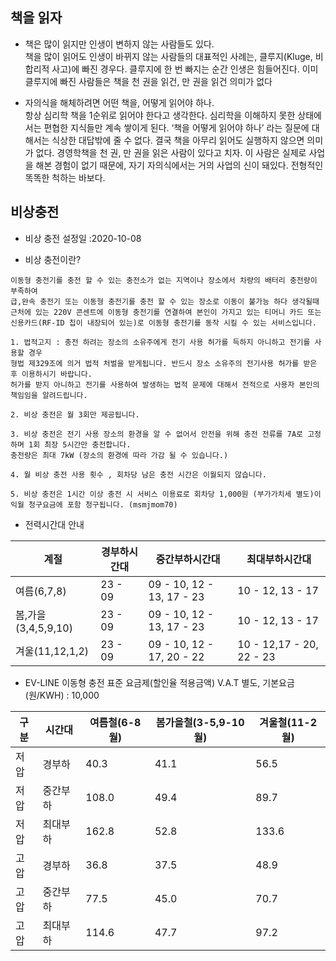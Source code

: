 ## 책을 읽자
- 책은 많이 읽지만 인생이 변하지 않는 사람들도 있다.  
책을 많이 읽어도 인생이 바뀌지 않는 사람들의 대표적인 사례는, 클루지(Kluge, 비합리적 사고)에 빠진 경우다. 클루지에 한 번 빠지는 순간 인생은 힘들어진다. 이미 클루지에 빠진 사람들은 책을 천 권을 읽건, 만 권을 읽건 의미가 없다

- 자의식을 해체하려면 어떤 책을, 어떻게 읽어야 하나.  
 항상 심리학 책을 1순위로 읽어야 한다고 생각한다. 심리학을 이해하지 못한 상태에서는 편협한 지식들만 계속 쌓이게 된다.
 ‘책을 어떻게 읽어야 하나’ 라는 질문에 대해서는 식상한 대답밖에 줄 수 없다. 결국 책을 아무리 읽어도 실행하지 않으면 의미가 없다. 경영학책을 천 권, 만 권을 읽은 사람이 있다고 치자. 이 사람은 실제로 사업을 해본 경험이 없기 때문에, 자기 자의식에서는 거의 사업의 신이 돼있다. 전형적인 똑똑한 척하는 바보다.
 
## 비상충전

- 비상 충전 설정일 :2020-10-08

- 비상 충전이란?
~~~
이동형 충전기를 충전 할 수 있는 충전소가 없는 지역이나 장소에서 차량의 배터리 충전량이 부족하여 
급,완속 충전기 또는 이동형 충전기를 충전 할 수 있는 장소로 이동이 불가능 하다 생각될때 
근처에 있는 220V 콘센트에 이동형 충전기를 연결하여 본인이 가지고 있는 티머니 카드 또는 
신용카드(RF-ID 칩이 내장되어 있는)로 이동형 충전기를 동작 시킬 수 있는 서비스입니다.

1. 법적고지 : 충전 하려는 장소의 소유주에게 전기 사용 허가를 득하지 아니하고 전기를 사용할 경우 
형법 제329조에 의거 법적 처벌을 받게됩니다. 반드시 장소 소유주의 전기사용 허가를 받은 후 이용하시기 바랍니다.
허가를 받지 아니하고 전기를 사용하여 발생하는 법적 문제에 대해서 전적으로 사용자 본인의 책임임을 알려드립니다.

2. 비상 충전은 월 3회만 제공됩니다.

3. 비상 충전은 전기 사용 장소의 환경을 알 수 없어서 안전을 위해 충전 전류를 7A로 고정하며 1회 최장 5시간만 충전합니다. 
충전량은 최대 7kW (장소의 환경에 따라 가감 될 수 있습니다.)

4. 월 비상 충전 사용 횟수 , 회차당 남은 충전 시간은 이월되지 않습니다.

5. 비상 충전은 1시간 이상 충전 시 서비스 이용료로 회차당 1,000원 (부가가치세 별도)이 익월 청구요금에 포함 청구됩니다. (msmjmom70)
~~~
- 전력시간대 안내

|계절|경부하시간대|중간부하시간대|최대부하시간대|
|---|---|---|---|
|여름(6,7,8)|23 - 09|09 - 10, 12 - 13, 17 - 23|10 - 12, 13 - 17| 
|봄,가을(3,4,5,9,10)|23 - 09|09 - 10, 12 - 13, 17 - 23|10 - 12, 13 - 17| 
|겨울(11,12,1,2)|23 - 09|09 - 10, 12 - 17, 20 - 22|10 - 12,17 - 20, 22 - 23|

- EV-LINE 이동형 충전 표준 요금제(할인율 적용금액) V.A.T 별도, 기본요금(원/KWH) : 10,000

|구분|시간대|여름철(6-8월)|봄가을철(3-5,9-10월)|겨울철(11-2월)|
|---|---|---|---|---|
|저압|경부하|40.3|41.1|56.5|
|저압|중간부하|108.0|49.4|89.7|
|저압|최대부하|162.8|52.8|133.6|
|고압|경부하|36.8|37.5|48.9|
|고압|중간부하|77.5|45.0|70.7|
|고압|최대부하|114.6|47.7|97.2|


